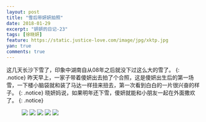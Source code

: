 ```yaml
---
layout: post
title: "雪后带妍妍拍照"
date: 2018-01-29
excerpt: "妍妍的日记-23"
tags: [徐晓妍]
feature: https://static.justice-love.com/image/jpg/xktp.jpg
yan: true
comments: true
---
```

这几天长沙下雪了，印象中湖南自从08年之后就没下过这么大的雪了。
{: .notice}
昨天早上，一家子带着傻妍出去拍了个合照，这是傻妍出生后的第一场雪，一下楼小脑袋就和装了马达一样扭来扭去，第一次看到白白的一片很兴奋的样子。
{: .notice}
晓妍妈说，如果明年还下雪，傻妍就能和小朋友一起在外面撒欢了。
{: .notice}
<figure>
    <img src="{{ site.staticUrl }}/yanyan/image/quanjiafu1.jpg" />
    <img src="{{ site.staticUrl }}/yanyan/image/quanjiafu2.jpg" />
    <img src="{{ site.staticUrl }}/yanyan/image/quanjiafu3.jpg" />
    <img src="{{ site.staticUrl }}/yanyan/image/quanjiafu4.jpg" />
    <img src="{{ site.staticUrl }}/yanyan/image/quanjiafu6.jpg" />
</figure>
